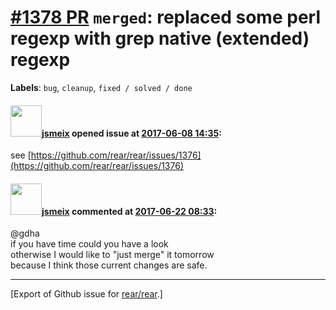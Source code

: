 [\#1378 PR](https://github.com/rear/rear/pull/1378) `merged`: replaced some perl regexp with grep native (extended) regexp
==========================================================================================================================

**Labels**: `bug`, `cleanup`, `fixed / solved / done`

#### <img src="https://avatars.githubusercontent.com/u/1788608?u=925fc54e2ce01551392622446ece427f51e2f0ce&v=4" width="50">[jsmeix](https://github.com/jsmeix) opened issue at [2017-06-08 14:35](https://github.com/rear/rear/pull/1378):

see
[https://github.com/rear/rear/issues/1376](https://github.com/rear/rear/issues/1376)

#### <img src="https://avatars.githubusercontent.com/u/1788608?u=925fc54e2ce01551392622446ece427f51e2f0ce&v=4" width="50">[jsmeix](https://github.com/jsmeix) commented at [2017-06-22 08:33](https://github.com/rear/rear/pull/1378#issuecomment-310313809):

@gdha  
if you have time could you have a look  
otherwise I would like to "just merge" it tomorrow  
because I think those current changes are safe.

------------------------------------------------------------------------

\[Export of Github issue for
[rear/rear](https://github.com/rear/rear).\]
